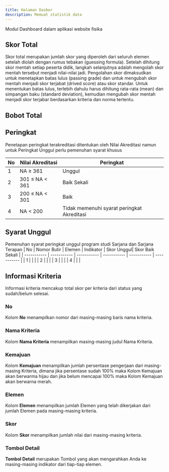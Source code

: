```yaml
---
title: Halaman Dasbor
description: Memuat statistik data
---
```


Modul Dashboard dalam aplikasi website fisika

## Skor Total
Skor total merupakan jumlah skor yang diperoleh dari seluruh elemen setelah diolah dengan 
rumus tebakan (guessing formula). Setelah dihitung skor mentah setiap peserta didik, langkah 
selanjutnya adalah mengolah skor mentah tersebut menjadi nilai-nilai jadi. Pengolahan skor 
dimaksudkan untuk menetapkan batas lulus (passing grade) dan untuk mengubah skor mentah 
menjadi skor terjabat (drived score) atau skor standar. Untuk menentukan batas lulus, terlebih 
dahulu harus dihitung rata-rata (mean) dan simpangan baku (standard deviation), kemudian 
mengubah skor mentah menjadi skor terjabar berdasarkan kriteria dan norma tertentu.

## Bobot Total

## Peringkat
Penetapan peringkat terakreditasi ditentukan oleh Nilai Akreditasi namun untuk Peringkat Unggul perlu pemenuhan syarat khusus

| No | Nilai Akreditasi | Peringkat |
| ----------- | ----------- | ----------- |
| 1 | NA ≥ 361 | Unggul |
| 2 | 301 ≤ NA < 361 | Baik Sekali |
| 3 | 200 ≤ NA < 301| Baik |
| 4 | NA < 200| Tidak memenuhi syarat peringkat Akreditasi |

## Syarat Unggul
Pemenuhan syarat peringkat unggul program studi Sarjana dan Sarjana Terapan
| No | Nomor Butir | Elemen | Indikator | Skor Unggul| Skor Baik Sekali |
| ----------- | ----------- | ----------- | ----------- | ----------- | ----------- |
| 1 | |  |
| 2 | |  |
| 3 | |  |
| 4 | |  |

## Informasi Kriteria
Informasi kriteria mencakup total skor per kriteria dari status yang sudah/belum selesai. 

### No
Kolom **No** menampilkan nomor dari masing-masing baris nama kriteria.

### Nama Kriteria
Kolom **Nama Kriteria** menampilkan masing-masing judul Nama Kriteria.

### Kemajuan
Kolom **Kemajuan** menampilkan jumlah persentase pengerjaan dari masing-masing Kriteria, dimana jika persentase sudah 100% maka Kolom Kemajuan akan berwarma hijau dan jika belum mencapai 100% maka Kolom Kemajuan akan berwarna merah.

### Elemen
Kolom **Elemen** menampilkan jumlah Elemen yang telah dikerjakan dari jumlah Elemen pada masing-masing kriteria.

### Skor
Kolom **Skor** menampilkan jumlah nilai dari masing-masing kriteria.

### Tombol Detail
**Tombol Detail** merupakan Tombol yang akan mengarahkan Anda ke masing-masing indikator dari tiap-tiap elemen.
